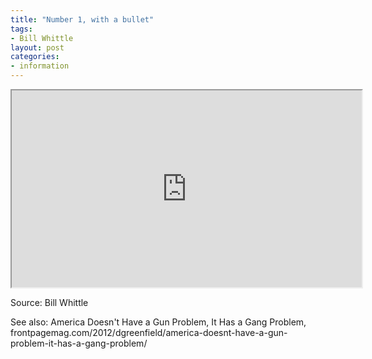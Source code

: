 ```yaml
---
title: "Number 1, with a bullet"
tags:
- Bill Whittle
layout: post
categories:
- information
---
```


<iframe width="560" height="315" src="https://www.youtube.com/embed/pELwCqz2JfE" title="NUMBER ONE WITH A BULLET"></iframe>

Source: Bill Whittle

See also: America Doesn't Have a Gun Problem, It Has a Gang Problem, frontpagemag.com/2012/dgreenfield/america-doesnt-have-a-gun-problem-it-has-a-gang-problem/
